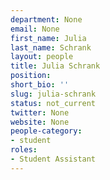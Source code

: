 ```yaml
---
department: None
email: None
first_name: Julia
last_name: Schrank
layout: people
title: Julia Schrank
position:
short_bio: ''
slug: julia-schrank
status: not_current
twitter: None
website: None
people-category:
- student
roles:
- Student Assistant
---
```



